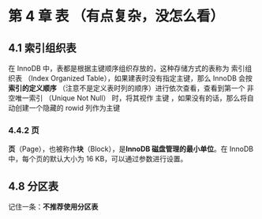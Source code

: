 # 第 4 章 表    （有点复杂，没怎么看）

## 4.1 索引组织表

在 InnoDB 中，表都是根据主键顺序组织存放的，这种存储方式的表称为 索引组织表 （Index Organized Table），如果建表时没有指定主键，那么 InnoDB 会按  **索引的定义顺序** （注意不是定义表时列的顺序）进行依次查看，查看到第一个 非空唯一索引 （Unique Not Null） 时，将其视作 主键 ，如果没有的话，那么将自动创建一个隐藏的 rowid 列作为主键





### 4.4.2 页

**页**（Page），也被称作**块**（Block），是**InnoDB 磁盘管理的最小单位**。在 InnoDB 中，每个页的默认大小为 16 KB，可以通过参数进行设置。





## 4.8 分区表

记住一条：**不推荐使用分区表**



